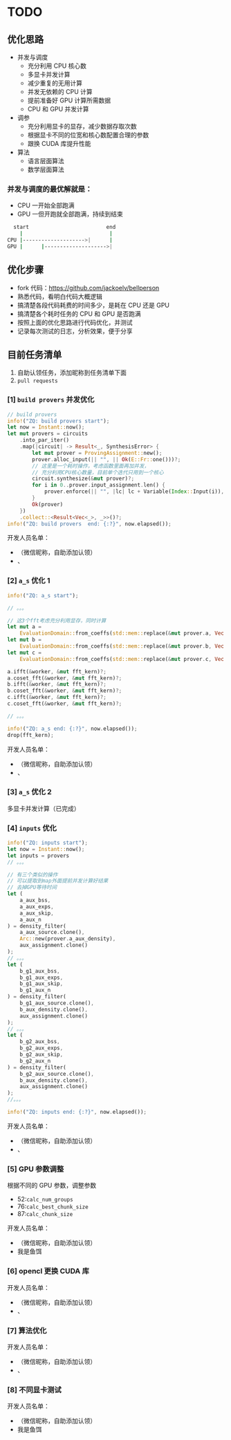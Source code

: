 # TODO

## 优化思路

- 并发与调度
  - 充分利用 CPU 核心数
  - 多显卡并发计算
  - 减少重复的无用计算
  - 并发无依赖的 CPU 计算
  - 提前准备好 GPU 计算所需数据
  - CPU 和 GPU 并发计算
- 调参
  - 充分利用显卡的显存，减少数据存取次数
  - 根据显卡不同的位宽和核心数配置合理的参数
  - 跟换 CUDA 库提升性能
- 算法
  - 语言层面算法
  - 数学层面算法

### 并发与调度的最优解就是：

- CPU 一开始全部跑满
- GPU 一但开跑就全部跑满，持续到结束

```sh
  start                         end
    |                            |
CPU |-------------------->|      |
GPU |      |-------------------->|
```

## 优化步骤

- fork 代码：https://github.com/jackoelv/bellperson
- 熟悉代码，看明白代码大概逻辑
- 搞清楚各段代码耗费的时间多少，是耗在 CPU 还是 GPU
- 搞清楚各个耗时任务的 CPU 和 GPU 是否跑满
- 按照上面的优化思路进行代码优化，并测试
- 记录每次测试的日志，分析效果，便于分享

## 目前任务清单

1. 自助认领任务，添加昵称到任务清单下面
2. `pull requests`

### [1] `build provers` 并发优化

```rs
// build provers
info!("ZQ: build provers start");
let now = Instant::now();
let mut provers = circuits
    .into_par_iter()
    .map(|circuit| -> Result<_, SynthesisError> {
        let mut prover = ProvingAssignment::new();
        prover.alloc_input(|| "", || Ok(E::Fr::one()))?;
        // 这里是一个耗时操作，考虑函数里面再加并发，
        // 充分利用CPU核心数量，目前单个迭代只用到一个核心
        circuit.synthesize(&mut prover)?;
        for i in 0..prover.input_assignment.len() {
            prover.enforce(|| "", |lc| lc + Variable(Index::Input(i)), |lc| lc, |lc| lc);
        }
        Ok(prover)
    })
    .collect::<Result<Vec<_>, _>>()?;
info!("ZQ: build provers  end: {:?}", now.elapsed());
```

开发人员名单：

- （微信昵称，自助添加认领）
- 、

### [2] `a_s` 优化 1

```rs
info!("ZQ: a_s start");

// 。。。

// 这3个fft考虑充分利用显存，同时计算
let mut a =
    EvaluationDomain::from_coeffs(std::mem::replace(&mut prover.a, Vec::new()))?;
let mut b =
    EvaluationDomain::from_coeffs(std::mem::replace(&mut prover.b, Vec::new()))?;
let mut c =
    EvaluationDomain::from_coeffs(std::mem::replace(&mut prover.c, Vec::new()))?;

a.ifft(&worker, &mut fft_kern)?;
a.coset_fft(&worker, &mut fft_kern)?;
b.ifft(&worker, &mut fft_kern)?;
b.coset_fft(&worker, &mut fft_kern)?;
c.ifft(&worker, &mut fft_kern)?;
c.coset_fft(&worker, &mut fft_kern)?;

// 。。。

info!("ZQ: a_s end: {:?}", now.elapsed());
drop(fft_kern);
```

开发人员名单：

- （微信昵称，自助添加认领）
- 、

### [3] `a_s` 优化 2

多显卡并发计算（已完成）

### [4] `inputs` 优化

```rs
info!("ZQ: inputs start");
let now = Instant::now();
let inputs = provers
// 。。。

// 有三个类似的操作
// 可以提取到map外面提前并发计算好结果
// 去掉GPU等待时间
let (
    a_aux_bss,
    a_aux_exps,
    a_aux_skip,
    a_aux_n
) = density_filter(
    a_aux_source.clone(),
    Arc::new(prover.a_aux_density),
    aux_assignment.clone()
);
// 。。。
let (
    b_g1_aux_bss,
    b_g1_aux_exps,
    b_g1_aux_skip,
    b_g1_aux_n
) = density_filter(
    b_g1_aux_source.clone(),
    b_aux_density.clone(),
    aux_assignment.clone()
);
// 。。。
let (
    b_g2_aux_bss,
    b_g2_aux_exps,
    b_g2_aux_skip,
    b_g2_aux_n
) = density_filter(
    b_g2_aux_source.clone(),
    b_aux_density.clone(),
    aux_assignment.clone()
);
//。。。

info!("ZQ: inputs end: {:?}", now.elapsed());
```

开发人员名单：

- （微信昵称，自助添加认领）
- 、

### [5] GPU 参数调整

根据不同的 GPU 参数，调整参数

- 52:`calc_num_groups`
- 76:`calc_best_chunk_size`
- 87:`calc_chunk_size`

开发人员名单：

- （微信昵称，自助添加认领）
- 我是鱼饵

### [6] opencl 更换 CUDA 库

开发人员名单：

- （微信昵称，自助添加认领）
- 、

### [7] 算法优化

开发人员名单：

- （微信昵称，自助添加认领）
- 、

### [8] 不同显卡测试

开发人员名单：

- （微信昵称，自助添加认领）
- 我是鱼饵
